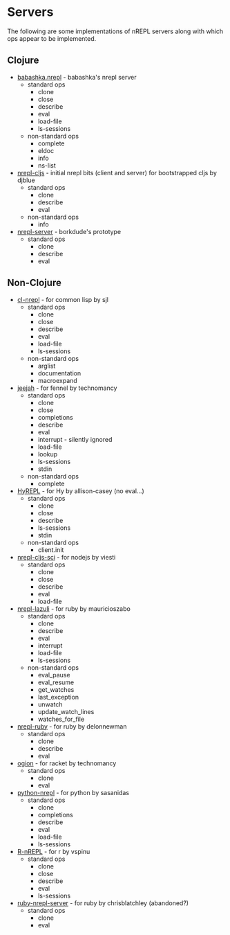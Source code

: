 # Servers

The following are some implementations of nREPL servers along with
which ops appear to be implemented.

## Clojure

* [babashka.nrepl](https://github.com/babashka/babashka.nrepl) -
  babashka's nrepl server
  * standard ops
    * clone
    * close
    * describe
    * eval
    * load-file
    * ls-sessions
  * non-standard ops
    * complete
    * eldoc
    * info
    * ns-list
* [nrepl-cljs](https://github.com/djblue/nrepl-cljs) - initial nrepl
  bits (client and server) for bootstrapped cljs by djblue
  * standard ops
    * clone
    * describe
    * eval
  * non-standard ops
    * info
* [nrepl-server](https://github.com/borkdude/nrepl-server) -
  borkdude's prototype
  * standard ops
    * clone
    * describe
    * eval

## Non-Clojure

* [cl-nrepl](https://github.com/sjl/cl-nrepl) - for common lisp by sjl
  * standard ops
    * clone
    * close
    * describe
    * eval
    * load-file
    * ls-sessions
  * non-standard ops
    * arglist
    * documentation
    * macroexpand
* [jeejah](https://gitlab.com/technomancy/jeejah) - for fennel by
  technomancy
  * standard ops
    * clone
    * close
    * completions
    * describe
    * eval
    * interrupt - silently ignored
    * load-file
    * lookup
    * ls-sessions
    * stdin
  * non-standard ops
    * complete
* [HyREPL](https://github.com/allison-casey/HyREPL) - for Hy by
  allison-casey (no eval...)
  * standard ops
    * clone
    * close
    * describe
    * ls-sessions
    * stdin
  * non-standard ops
    * client.init
* [nrepl-cljs-sci](https://github.com/viesti/nrepl-cljs-sci) - for
  nodejs by viesti
  * standard ops
    * clone
    * close
    * describe
    * eval
    * load-file
* [nrepl-lazuli](https://gitlab.com/clj-editors/nrepl-lazuli) - for
  ruby by mauricioszabo
  * standard ops
    * clone
    * describe
    * eval
    * interrupt
    * load-file
    * ls-sessions
  * non-standard ops
    * eval_pause
    * eval_resume
    * get_watches
    * last_exception
    * unwatch
    * update_watch_lines
    * watches_for_file
* [nrepl-ruby](https://github.com/delonnewman/nrepl-ruby) - for ruby
  by delonnewman
  * standard ops
    * clone
    * describe
    * eval
* [ogion](https://gitlab.com/technomancy/ogion) - for racket by
  technomancy
  * standard ops
    * clone
    * eval
* [python-nrepl](https://gitlab.com/sasanidas/python-nrepl) - for
  python by sasanidas
  * standard ops
    * clone
    * completions
    * describe
    * eval
    * load-file
    * ls-sessions
* [R-nREPL](https://github.com/vspinu/R-nREPL) - for r by vspinu
  * standard ops
    * clone
    * close
    * describe
    * eval
    * ls-sessions
* [ruby-nrepl-server](https://github.com/chrisblatchley/ruby-nrepl-server) -
  for ruby by chrisblatchley (abandoned?)
  * standard ops
    * clone
    * eval

